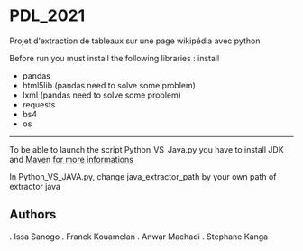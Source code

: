 # PDL_2021
Projet d'extraction de tableaux sur une page wikipédia avec python


Before run you must install the following libraries :
install 
- pandas
- html5lib (pandas need to solve some problem)
- lxml (pandas need to solve some problem)
- requests
- bs4
- os
------------------------------------------------------------------------------------------
To be able to launch the script Python_VS_Java.py you have to install JDK and [Maven](https://maven.apache.org/)
[for more informations](https://maven.apache.org/install.html)

In Python_VS_JAVA.py, change java_extractor_path by your own path of extractor java

Authors
---------------------------------------------------------------------------------------------

. Issa Sanogo
. Franck Kouamelan
. Anwar Machadi
. Stephane Kanga
